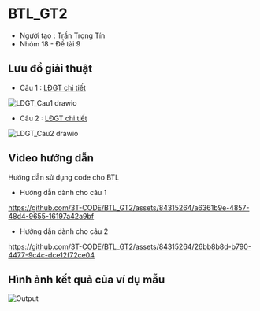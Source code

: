 # BTL_GT2

- Người tạo : Trần Trọng Tín 
- Nhóm 18 - Đề tài 9 


## Lưu đồ giải thuật 
- Câu 1 :
<a href="https://viewer.diagrams.net/?tags=%7B%7D&highlight=0000ff&edit=_blank&layers=1&nav=1&title=Luudothuattoan.drawio#R%3Cmxfile%20pages%3D%222%22%3E%3Cdiagram%20id%3D%22C5RBs43oDa-KdzZeNtuy%22%20name%3D%22Page-1%22%3E7R1bd5pI%2BNdwTvJgDjCA8KgmadOmPWnTbTf7smcEVBouFtDo%2FvqdYWaQq6KCYrQPDXNhBr77jZEDA2fxwYfTyRfPMG1O5I0FB245Ef2TBPQH9yxJj6ApgPSMfcugfauOZ%2Bs%2Fk3bytHdmGWaQmhh6nh1a03Sn7rmuqYepPuj73lt62siz07tO4djMdTzr0M73%2FrKMcEJ6VbG76v9oWuMJ21lQNDIyhPrr2PdmLt3P9VyTjDiQLUPfMZhAw3tL7AfuODDwPS8kV85iYNoYrgxivx6Wv%2BzHV%2BXDp2%2FBH%2FhX%2F%2FOPrz87ZLH7bW6JX8433XDnpWffxUfh5cv0n6dp5%2BFJ%2B%2FnpYfCB3sLPoT2jkOxzdwLX73G9%2BxANcAOJ0wTW1Z1xogKdKQf67jDAfyhkwiVDRBD63muMAwSj%2FiR0bHQpoEsEwSme5yzGmA5vRrb3pk%2BgH94EIfr%2FXzznbWKF5vMU6njiG5oW77Lx%2FSmc5qYfmossnhDtm55jhv4STWGjEn1%2FSvadGNdvKyISeNo3SRCQQvsgpdtxvPYKA%2BiCImELhEhSDiM5GJsGon3ajOgV9PWZPzcNCuaInKMWj1qeH068sedC%2B9HzpnTKbzMMl5SN4Sz00ngaeW5IBwWMwgg7tENFbdM1Eq3tsBN4M18310CAiQ%2Foj81wzTwqoDAw1uLaN20YWvO0oKgdb0IObT8Y1wgeliasBdwxakaycGJFnX1OFRBj8c%2BIuewQg3s2RJdjfOksXNaLHisxsJERV0RQxlUJhMNh4Nmz0Oz5OsM77l21pIgKsqzdGF%2Fyab4UugVsqR6SLbWzZ0uxbnajtz55lhsmUK%2BlUQ8yGCVigd6UQWr8FLvjWcyh%2BeuEce7tFFtIlGV796hhxwxcpBkJ2xrWnPHs6GpxjXWqOMAvFF8N4yud%2FDHQH4d0Jrk%2FsVJe7VLNitANbdu0PaRgnYzyzbHv1PQtBDDTz974tBoolBxp2ZIQExFVkmv%2BRgQNigg1o7m1vISIlflhFLd87hICVFTcUqsUN9iguF8nXlp1I7UN1zJ7AuPKn5kXUrx0CGP00AQBTBfkLjqe0OrEAphCt3Ah3bM9nyzij4dXQCQSAwD6V7qOVuGjDUfQsewlmR1AN%2BgEiK9HZAJis7ADbWvs0nFMKWRo5RJ1MtuJskz2SV4kd9ziFfH8%2FWA1uOM0aYHlJL6dvxp24DUmgYTIJJukN8Z2VATeXHdKwF4QuhUelis86B0D48HdAPDmQVL2BrXDqgzrQ78W4qlIsY06AEqhBZHUN01qe0W8kVP6Ptb%2FSX0vy4fU991z1%2FdSRX0vt0rf5x25wYRZ8bdYIJGQV2zZAycy0dcHxXibGwCuh2iNf7iC6NEHunBdZiSUCr5i2WO5VmhBezuhPKePr%2FWtsscokSr7ajz89lQTEBenIFSxExw26atjqo1S2%2BRePKrZQY0sCprb5ESAYCdgVlh18SOop%2FdLgCY5r0F7qHHjM0WK%2BopY9fXEWo6%2BIhvz1Ei71KaL6HdLgBzOKCmOSh7NKJH4ikZJtymjJB%2BD%2BIkVU1%2BMPFebqqx%2Bd1pBp72nxI4Mjp3XkfOZtjMzF5Wq4SGtVfaikkfcM7QKcfcIh6adEWHEWrjVEQyjcCqmYUuHdo8OOJZh4DX6vonkMhxG62H0TnGIO3oZuc%2FJtwXYy%2BNnPeVluSfOxtNdORowLeWqDn8jAABSnEVX2jXqz6Z4o1FgNhLRl%2FMBvgvjFacw1VYxnqzkEYeVFB9ptB7WaKfDg4wI9%2BZBxIJiigHBfgzIWFsuWrR57izA8bbxYaHEhn2MXfIij16fMQ8ZDWDrHxOVRgL8LMXXxQ7shCyDR0oN4bQLUI%2FhZJi6FViee2jLSUxbTkpRRYxUYDnFN9YvCM4%2B984k80YRLiqtEuFaPp1%2BuiKcUWEdZpQssoISlr%2BuR4yD4lWbl%2BOMQlssyFlL08L3KbqBVEF0y4cV3UVkcVaim4F2s%2BgWWyW6xbzb%2B5mFj6KAUTghQhzHTedlQab3VCysKGn26hakIA8bU1K1s%2BeuqsXCart8W7bwPuqyLHafLiMuWCh%2FC1Kcg98V64zxSvzoiqT5dkjutbbgZV19UbTohjc%2BWpnLYQCxLHnP6w2psJpTmXvwxSyqqY3ol15jZPIN80vLM4I75LR3I%2FcTe88yct9A7S1IfzZl%2F2QK8zUpb%2F6Ih02pXcwfsapz0a6PpdhzJzD3gKXG2IpcfaxoQ595%2BZh7fezAOzQSy7Gg7MCdvCsOU4R0FF4rqCeIv49JspjcFIuJ%2BeRZqRf4nnw7gT%2F6h6Dy2X9PIlZNXDJctUW61ZDUujh3F%2Bfu4txdnLuLc3dx7g5jemZyR%2FKxvTtQJevvGj18eAxq6TYMAktPAzlt%2F2xnzKQMKXNhhX%2FjZW5k2npJjNwu6A5RY5loJD6kJn0uAk1iIdx8SY6tlopay2Qru1jN5pZc0dqqWmKQoJyipCPr2%2Fe8gEzSM%2FaZ2BLkvXMHBmw8eCDmiAOdPACKrMZzpfeaSbtyDrZVpC1mnFIpS5FVSRtkhDvICu2GSVvOh3vOzJVlNe2bKVBolSur5POUJ1b8zkivjqotXpW7%2B3F284VYqrQVa%2FF1sNauUv40WFKpqhW2IwqkyOEyMYGSfKk2kIR0bZ8K%2BAz9kBXrpaaCIOSpFnCqtRVwIknAYnz1lm9mnbBueoHmpIaUT6U1UXVZT4rgWJXxmUPpCuu%2Fig6lE7IuSX0FYGd%2FBgUTzpsLwNpVGc%2Be%2B5IjaHto%2FJIjuOQILjmCS47gkiMAGQ%2Fk%2BBVgaj5m%2BnH1uSZl9VSP2Bf2xMnRoC%2BnoS%2FwRfbnQY88VfNf9wyS5j5FQKYvkrmnigUB8G3DAstbHCfiwyXjPavwzzZ5rKM6EGrVT2vrP5ZkuzAQIzhByPzMQ2bCQeJCWp5%2F3zPN7ZIOq5tOqxbD1e7n1hKtFFhSrCxH1eny%2B92gqPXSvfPSD6Tv5rf5n7e3Z%2BfLV%2BX7win4lYet%2BOCk4i2FAKiaST1aGmvdU6fO%2FJwt44Am9lccctg%2BP49%2FkoNjh%2F3jk8Aj6zGIY56o4Y7RCtiy7Ll72jLtsvKzBRVVT05Tt7dvUHP160mERVc%2FTwXu%2Fgc%3D%3C%2Fdiagram%3E%3Cdiagram%20id%3D%22r0liPLQH71H-SmcW0TtS%22%20name%3D%22Page-2%22%3E7V1dk5s2F%2F41nul7sTsSCDCX%2FsimnSadTDdvm%2FYmw9rYJovBxXht99dXwhIGJDBrsywCZjITJEDySuc8R%2BfR0WGgTtaHj4G1WX3257Y7UMD8MFCnA0WBCCL8H6k50hod0Zpl4Mxp3bni0fnXppWA1u6cub1NPRj6vhs6m3TlzPc8exam6qwg8Pfpxxa%2Bm%2B51Yy1truJxZrl87Z%2FOPFzRWgjA%2BcbPtrNc0a6HGr2xttjDtGK7sub%2BPtGq%2BmGg6ANFPVgDdTwgj6X%2FqZPA98OLj7GH14eJ7ZLRZ%2BN66vfh%2Bgbivz2wvbCiNvePy%2FmP79%2B87%2Fv5aOQ5tjn817pDyqmnF8vd0XGnYxYe2UTYczwvtOj5Hv5vPNsFLzZpF%2BJC4O%2B8eVTC%2FY79IFz5S9%2Bz3E%2B%2Bv6GP%2FLDD8EhFzNqFPq5ahWuX3l34XkhvQjw5421oBaxiiMu2N0%2BU%2BKGho7X1d8GM%2Fua%2FPj3of08fDefHL1%2F3%2B%2B%2B%2FW4fl8x2TYitY2mHBc3QIyN%2F9CqHJDv9H21%2FbYXDE5cB2rdB5SQu2RfVjGT%2F3qvnFz9IpvloiigYpIRDjwQc4GI8Go4eQNDRBAxOyKmPHi4vrYoggUrJfOaH9uLGiSdljmEpPe%2B5EvthBaB%2BqGXrajGZqp7YpGt7pKgWHfQJbGGCskrACmjJdQgVWhx1SYKWkAqMuKzCP6L%2BtmLpON%2FjOPCqNsT7jguvQ0pCoMlYXRXfx0I7nzgu%2BXJLLV7x%2BZK%2FjPy7Rwm2NLn7Cv2py%2FF9e2xlpx9Z%2BQy6xgFmua7v%2BMrDWaXndhoH%2FHK8qiMRu7MDBk2gH2Re%2FnG8I8eysO6RhK5il9OB0De4VtWa8Q8MM3iG2OkrgnYoEeKc3Bu%2BE0q29Ct1AFeiGpys4fqPvR4W%2FTpOqsfL0kLw7PdJSXbCoNn5d85o%2BWE%2BjILCOifY2vuOF2%2BtaO%2F%2F6L6SVs56oJkjrCS2XFfTrOkHq9b1EqnUam9fNXKSR8eS9tx4bnJV6tByhbn%2BynrBrm9JIy3WWHr6eYVWJkJkgqINdxxG9sXbmc9LGOLAxBltPUXtEJakQ4ca18UCbCpSUV8MiHOKgO%2FaHaafMc7sd0sE9hDCD6rTLN9XDszizFv3FYouB5vUS%2FI5CKF48ow4tnstaCdgV91csEhovEsTjxX6viper3rKZGFUs3vWB1B1GKVVTe1i6xTaqnAh6h%2Bh9fAm84%2BnSW%2FCeD%2BfWJH0e6hatD0tCGN8vXH8%2FW2GouZ%2FbM2fr%2BF6Oh1On26KDrIFjLkqSpmEMcNJtiSubiiv8gqe9pgaVNDVqRyxN0SDxhubEi4wNgm2R4rvE9oxI41tKjJj4TyvkTGbsnmENTqyOtSbK7D1tN2JCRtT5sYrOj3mdX%2BSIRD9pUcVPWpSkktLkzgU623ra%2Bu4utEdnDijNCCEh81QnvKKsI6qyzb4kK8SYcZngFXaJBh%2Fy8Bp%2B8f9%2BHu8%2Ff1U%2FmxNrDV%2B%2Bhr8xH7v18CqUCCMXX%2BVbyMfSXetCXkGakVmN9ev6m0DKlA6k8rjvS9R3peAmHEzWoCRsNkcKwzjQhmpXvBvDujwNAX1NeuFXACf8jWV8i7W3VhAG0DR7EK7Q7eIXit4g16VwmfMxjgv4zpi8sRpM9MEIkkvIezitY2Y0XblPczMKcyaS1AzbdpbJd%2BADJppula%2B3rszmXN4F6DQ3w4YpIRN%2FRH6DQvyGMywYGzKWEXZMvVV0TTFCix783bHXlkcwIgx2Uc3pYWX9VpARCc73PLoiKWZ1h6TwCKIzYLiIIGzx8P7iIiZ39S5BiFISQoadRhCBVRHQmVGT0bbO4nSZ2elpOSGpMZ%2BHIgILtk0AgiIlHdklPBAEFgjpSL0jeCA%2BaJEHBxKykTlw8AZ%2BcO%2FzVuPhdGnzWYRH4lHpNiDxgU5y8XGxUNe7KQK1HozKCl6hfiYED4sd8FZsw55s3yfYtZUfL5lnuPjESjDyp8kTzDy0i3AzjIy7bBiAWx1DTULCraXectGi96Ix0rpsiwTLE1kXx0y26zVKClOhfsFciUDeuFEP6kco%2B%2BCE3%2Bib5DqxTY9L5116UjgmConzjeU37m9CuvejBRt7Cs1UQEp9IaAbEN04ICZmGYDk%2Fsm7hAtAgN7TEMRbPemFq5nuT0YzUQR5yaP2zDt5IFHHxK%2FpIwsuSC3v6JjsDLrsjo7Ku7rt9XQM3v4X7q233tUpGqXibcEC3PCWu2N0Z0TwYRZ5SFjKwNKJaskjYcCYFPJzn6xok5HL2pPogKdP2rbPmD1XhtpyrExA4u7WUQP4GtBrhfQTn3nZ7p7YgRcncQ4mUZ01Ovc%2FHcQvj2G5Bu4GicwyySbuchqIc70kTuc48Z%2FlxH9U8vUuHeTRQNZmQihI8KKYEhpNPkAzZ%2BZbPsdDRvcWzbCUoAUblMTn0kGGqJQlSd5gSVWE7k0O1mwsp4JYLBFTH4VqRaWpfbK9DJXrO2kLcWP02l1KuwUnnXrtLql3HGOq3qB45TGkll56DLkzWkqcFJ5kvLhzwiJhW8%2BcFA5TQiYmcczINDpjUe4gxokoIa5EJrSk1PubOHGpKmhiFeeZOGYb9E%2F9eq13XKCRATTRSbE41Fsmx0URJAdrLywpJWFJ6Uq65cJhSsjEtx2DCI2Y%2BYCknFmf2Fa6v4MvJxEq5NK26YQ1EZHXctgwM2dBROFu8ScdpEINPvb%2F13ibkAhIuDoFOs24OX6TQ4C12gIA0rNqliWxmpOHWjypLU04VBgpf9kUKJ02BXw8QK6ig5e888RtgwDDyIQxi%2FIGiHC94QjAfl4nEIC5nhcRgBnx1iMAsv8%2F8XarX0D48TADzy%2BPz9OdIHOrvIHMTLzrTXej65Q%2B7kOXL4rgD2MffHj4%2BOvj1z%2Bsxz%2FB8p%2Fl80LabCYZwKgOpoSj1FJQEv6tPCg1KpC2NMCkRSJf%2BKsBIlNRU8uW%2FkhFaSksVM3q6NtqFsoNioSF2ZAPJFoqyxjxocmX%2BfIGI1R2Pwd1JcdW4TBVmWOrYmxojhMN1cyeii46DCwhj6Z3iUdTy26poE5vqbBhqg4Z0pu2bQMHRcukEh4K0vrLCA5al8CBMWeXw0DeL%2FN1A2SCDVN%2FgqbeBYiupDGmNb6J3qVYM1Q61qzTO3mI9016kKlhIRMvSJiXw1gj2UFGEwhUe0GmbAY%2B1OkvFGmCrRpZdwu1PFB422wXGkhnmrjrvzx6m0h2KcC1NExpneZpNYk%2B1V4s1PVik%2FK%2BqXhah01InDc0N3fOxbyhrc%2BsA9XMcnoo%2BuAGI1Rk%2BuCG3tKE1oWbARftlN7tJKL8clouO6XXn9Aa3AMAM59cR7WaKWYwMzsY7Fe0zorpXYqEKI1cqCvfChIjVy7bKB8REMt3zVn5jTQR0K%2B1b5JIxB9ZK1xr84ea5V89c7vqpY%2BuNZ2MRgKPXqasceLXS%2BWM62rCuDhzyTnFtMJLs5THaxEfJNJLc7ulWUFaRpqhYKNQTmk2X%2BUOgCrcASmzZyFBvuGmRVlfs6qsJX0WVLLJJQGtqDSzFdfNUL%2B%2Bl5aktmK58TtBAGilt9g6HfCs8VsbfeIABcbRPww9ykYDNT2smfeu%2B5RBV0mIZqYlRPjlCBkzjemC7wW31krogjzH4gf1LlsJnQ%2FO6a1EIk8Yw4C2nIzjF4q9lbhOQjLrCAhFcRAymgkm6j1bcIktECTbbtrJy8ayBQrKJPGDTFkqZQv4bsANKfvlowuEGU2QPApeR9af%2FGQ%2BZXS7V2XsVKd1TL9Bk1uiYoKY94ZGX1SZKglVs7gC90AxzTRsn0r1BpCxQ9FHYXcyBmYIZ23Ym4NrzIHwOb23BllrwL6L2GFrwMdnNiqKuEoTMKzKBGAxSifL68PvbpJBPh70mlR5hUlvgpW%2FftptLxM8uWLHQXMFTA3MeIBoSBdnSaKGheWliBpW%2Bf5ETb6tSc3oz6kvxfyzS9J1ZxqvaV%2BQqUkO1EzoJRIRdrpADoZ1i0H0bOD7YcGTDF4Ih%2F7ZnxOj8eE%2F%3C%2Fdiagram%3E%3C%2Fmxfile%3E" >LĐGT chi tiết</a>
  
![LDGT_Cau1 drawio](https://github.com/3T-CODE/BTL_GT2/assets/84315264/a14512b6-b69d-4e6e-b1ad-945500eb7501)

- Câu 2 :
<a href="https://viewer.diagrams.net/?tags=%7B%7D&highlight=0000ff&edit=_blank&layers=1&nav=1&page-id=r0liPLQH71H-SmcW0TtS&title=Luudothuattoan.drawio#R%3Cmxfile%20pages%3D%222%22%3E%3Cdiagram%20id%3D%22C5RBs43oDa-KdzZeNtuy%22%20name%3D%22Page-1%22%3E7R1bd5pI%2BNdwTvJgDjCA8KgmadOmPWnTbTf7smcEVBouFtDo%2FvqdYWaQq6KCYrQPDXNhBr77jZEDA2fxwYfTyRfPMG1O5I0FB245Ef2TBPQH9yxJj6ApgPSMfcugfauOZ%2Bs%2Fk3bytHdmGWaQmhh6nh1a03Sn7rmuqYepPuj73lt62siz07tO4djMdTzr0M73%2FrKMcEJ6VbG76v9oWuMJ21lQNDIyhPrr2PdmLt3P9VyTjDiQLUPfMZhAw3tL7AfuODDwPS8kV85iYNoYrgxivx6Wv%2BzHV%2BXDp2%2FBH%2FhX%2F%2FOPrz87ZLH7bW6JX8433XDnpWffxUfh5cv0n6dp5%2BFJ%2B%2FnpYfCB3sLPoT2jkOxzdwLX73G9%2BxANcAOJ0wTW1Z1xogKdKQf67jDAfyhkwiVDRBD63muMAwSj%2FiR0bHQpoEsEwSme5yzGmA5vRrb3pk%2BgH94EIfr%2FXzznbWKF5vMU6njiG5oW77Lx%2FSmc5qYfmossnhDtm55jhv4STWGjEn1%2FSvadGNdvKyISeNo3SRCQQvsgpdtxvPYKA%2BiCImELhEhSDiM5GJsGon3ajOgV9PWZPzcNCuaInKMWj1qeH068sedC%2B9HzpnTKbzMMl5SN4Sz00ngaeW5IBwWMwgg7tENFbdM1Eq3tsBN4M18310CAiQ%2Foj81wzTwqoDAw1uLaN20YWvO0oKgdb0IObT8Y1wgeliasBdwxakaycGJFnX1OFRBj8c%2BIuewQg3s2RJdjfOksXNaLHisxsJERV0RQxlUJhMNh4Nmz0Oz5OsM77l21pIgKsqzdGF%2Fyab4UugVsqR6SLbWzZ0uxbnajtz55lhsmUK%2BlUQ8yGCVigd6UQWr8FLvjWcyh%2BeuEce7tFFtIlGV796hhxwxcpBkJ2xrWnPHs6GpxjXWqOMAvFF8N4yud%2FDHQH4d0Jrk%2FsVJe7VLNitANbdu0PaRgnYzyzbHv1PQtBDDTz974tBoolBxp2ZIQExFVkmv%2BRgQNigg1o7m1vISIlflhFLd87hICVFTcUqsUN9iguF8nXlp1I7UN1zJ7AuPKn5kXUrx0CGP00AQBTBfkLjqe0OrEAphCt3Ah3bM9nyzij4dXQCQSAwD6V7qOVuGjDUfQsewlmR1AN%2BgEiK9HZAJis7ADbWvs0nFMKWRo5RJ1MtuJskz2SV4kd9ziFfH8%2FWA1uOM0aYHlJL6dvxp24DUmgYTIJJukN8Z2VATeXHdKwF4QuhUelis86B0D48HdAPDmQVL2BrXDqgzrQ78W4qlIsY06AEqhBZHUN01qe0W8kVP6Ptb%2FSX0vy4fU991z1%2FdSRX0vt0rf5x25wYRZ8bdYIJGQV2zZAycy0dcHxXibGwCuh2iNf7iC6NEHunBdZiSUCr5i2WO5VmhBezuhPKePr%2FWtsscokSr7ajz89lQTEBenIFSxExw26atjqo1S2%2BRePKrZQY0sCprb5ESAYCdgVlh18SOop%2FdLgCY5r0F7qHHjM0WK%2BopY9fXEWo6%2BIhvz1Ei71KaL6HdLgBzOKCmOSh7NKJH4ikZJtymjJB%2BD%2BIkVU1%2BMPFebqqx%2Bd1pBp72nxI4Mjp3XkfOZtjMzF5Wq4SGtVfaikkfcM7QKcfcIh6adEWHEWrjVEQyjcCqmYUuHdo8OOJZh4DX6vonkMhxG62H0TnGIO3oZuc%2FJtwXYy%2BNnPeVluSfOxtNdORowLeWqDn8jAABSnEVX2jXqz6Z4o1FgNhLRl%2FMBvgvjFacw1VYxnqzkEYeVFB9ptB7WaKfDg4wI9%2BZBxIJiigHBfgzIWFsuWrR57izA8bbxYaHEhn2MXfIij16fMQ8ZDWDrHxOVRgL8LMXXxQ7shCyDR0oN4bQLUI%2FhZJi6FViee2jLSUxbTkpRRYxUYDnFN9YvCM4%2B984k80YRLiqtEuFaPp1%2BuiKcUWEdZpQssoISlr%2BuR4yD4lWbl%2BOMQlssyFlL08L3KbqBVEF0y4cV3UVkcVaim4F2s%2BgWWyW6xbzb%2B5mFj6KAUTghQhzHTedlQab3VCysKGn26hakIA8bU1K1s%2BeuqsXCart8W7bwPuqyLHafLiMuWCh%2FC1Kcg98V64zxSvzoiqT5dkjutbbgZV19UbTohjc%2BWpnLYQCxLHnP6w2psJpTmXvwxSyqqY3ol15jZPIN80vLM4I75LR3I%2FcTe88yct9A7S1IfzZl%2F2QK8zUpb%2F6Ih02pXcwfsapz0a6PpdhzJzD3gKXG2IpcfaxoQ595%2BZh7fezAOzQSy7Gg7MCdvCsOU4R0FF4rqCeIv49JspjcFIuJ%2BeRZqRf4nnw7gT%2F6h6Dy2X9PIlZNXDJctUW61ZDUujh3F%2Bfu4txdnLuLc3dx7g5jemZyR%2FKxvTtQJevvGj18eAxq6TYMAktPAzlt%2F2xnzKQMKXNhhX%2FjZW5k2npJjNwu6A5RY5loJD6kJn0uAk1iIdx8SY6tlopay2Qru1jN5pZc0dqqWmKQoJyipCPr2%2Fe8gEzSM%2FaZ2BLkvXMHBmw8eCDmiAOdPACKrMZzpfeaSbtyDrZVpC1mnFIpS5FVSRtkhDvICu2GSVvOh3vOzJVlNe2bKVBolSur5POUJ1b8zkivjqotXpW7%2B3F284VYqrQVa%2FF1sNauUv40WFKpqhW2IwqkyOEyMYGSfKk2kIR0bZ8K%2BAz9kBXrpaaCIOSpFnCqtRVwIknAYnz1lm9mnbBueoHmpIaUT6U1UXVZT4rgWJXxmUPpCuu%2Fig6lE7IuSX0FYGd%2FBgUTzpsLwNpVGc%2Be%2B5IjaHto%2FJIjuOQILjmCS47gkiMAGQ%2Fk%2BBVgaj5m%2BnH1uSZl9VSP2Bf2xMnRoC%2BnoS%2FwRfbnQY88VfNf9wyS5j5FQKYvkrmnigUB8G3DAstbHCfiwyXjPavwzzZ5rKM6EGrVT2vrP5ZkuzAQIzhByPzMQ2bCQeJCWp5%2F3zPN7ZIOq5tOqxbD1e7n1hKtFFhSrCxH1eny%2B92gqPXSvfPSD6Tv5rf5n7e3Z%2BfLV%2BX7win4lYet%2BOCk4i2FAKiaST1aGmvdU6fO%2FJwt44Am9lccctg%2BP49%2FkoNjh%2F3jk8Aj6zGIY56o4Y7RCtiy7Ll72jLtsvKzBRVVT05Tt7dvUHP160mERVc%2FTwXu%2Fgc%3D%3C%2Fdiagram%3E%3Cdiagram%20id%3D%22r0liPLQH71H-SmcW0TtS%22%20name%3D%22Page-2%22%3E7V1dk6I4F%2F41Vu1edBeB8OGl2tOzWzuzNbU97%2B7s3kzRiso0govY6v76N8EEIQkB24igfSUJJEJynsNzTs4JPWO02H6M3eX8czTxgp6uTbY946Gn6wACiH5wzY7UWJDUzGJ%2FQuoOFU%2F%2Bfx6p1Ejt2p94q8KFSRQFib8sVo6jMPTGSaHOjeNoU7xsGgXFf126M4%2BreBq7AV%2F7lz9J5qQWaNrhxC%2BeP5uTv3ZMcmLh0otJxWruTqJNrlfjQ88YxVGU7I8W25EX4NGj47Jv91hyNrux2AuTOg02T7PJj%2B%2Ffwu%2BbyWAQ%2Bl7f%2Bc%2B9g%2Fq%2Bm1c3WJMnJneb7OgQeBM0IqQYRiH6GY7X8auH%2BwWoEEfrcJKWNFSK4mQezaLQDT5F0ZJc8sNLkh2ZXHedRKhqniwCcnYahQk5CdCwDFeJG9MKB5W9cJIr8c9NhmIVreMxuee%2FPz1a%2Fzw82f6PX79uNt%2F%2FcLezlzsqP2488xLJdWQI8HOz04UE3YsWXhLv0AWxF7iJ%2F1qUFJcI3Cy77jAn6IBMi3iKZHedm6Fh7wPoDQe9wWOCTvRGsNcHtMpe8%2FMXBAgteNo2cz%2FxnpZuOkobhNjiPJSO7KsXJ95WOhbkrNk3900I3u8sg4j%2FJoceCol5Hjja6eMnFHHDuSER12uKOGyViPNK6Pc5FeiHJX59pKUhknhUCHxScrCwI8nTrQA963Div6LDGT48ovmONkd3nuvhtE6nP6G7Gu1%2BLuubET%2F0aljiQzTjbhB4QTSL3UVRgFZJHL1kryAsQksv9tHwezHb8MvhhBDxB2HGHbvxuCCY%2B2PtXjfUaAToMBoBmrxGMKBAI1gKNIJQ3Myj8K%2BpwD8av3j3jbRPC3%2FvR9mk5Ydt%2FuzDjpSaUhzGpd6NadNBHLu73AXLyA%2BTVa7nL7jiIFRGXysKVZ%2FhPlXXQ0NjxGh%2FCwehyp7l7XJmc2rtyfWFsvfJfUbEuSAxbuDPQnQ8RlOZQhlDzkfEdEBOLPzJBPcxjD0EWvc57Q%2BLDBk81Lk57JkPAiHixUSGEw7rGdsmf0qpZ6kO0O4BAIwaID0dJyeHiaWXRNPpCgksqxKOmz0xb4A3xBvqwh9cjBuL58jk5wjTYUSKDfSmDmftRJtc3k6G2x3Cm2EaLQKYTOZycxdusT2DD7Vwtz8Mpzxb4qhQnicRKrXYzrBH4n4aRJvxHIHmfuKN%2FZUfhSWsSAHVsTRWx0GB8aMJqE5WqR4h%2FEvoerUYrKnFjEspMdld8zpsb20MbQzHFBoBVmsDDQ8FMTeQ4S%2B3RMb0nO0SW8ldYHEPn1dLsZkj%2BvOdij%2Fflf15peUluqWpilua1jTQiiZThRvFfV5FwTrxBgfLqmhnQaE9p0ABQZbmGkBgaxmNKiBwS%2B4Xh1dAyZfon5fh5vNX43N%2F5C7A69fkd2oZtIRF2aUaqHssKhM3FSxKh6bNvNFbRKrEz9%2FvHNzKfCNVrhGlMBUOJu1QsbeDc0%2BAbLmLyFnmD6N97G%2BVNFMvNdQh3wVXhVzsVcBeA%2F1%2Be2Evk%2Bi8LVXOjwLKpIZZAZ0Z4hbz3sjqDQA%2BBDxd64ohZlr6fdEU0%2FsCS4x6ppshQvwiR9sV89sVLFVn1f6kdpligNeDf6YkSMck6AAcGy8AJSm6HsJ5ekxQZKYX%2FuF7CzfEKEridVqzv1hfnAtU6Ux%2BL7NO8vOuaF2Hx5il1cWYfjZvh3VLINNrgsxpF8YEilBg3%2FcyT%2BB0f8g4B7tpoZuwSPQcHjJ6w%2Fb5LSFGsMwhtM%2BtSyFGHKRVBpgOmuclgKlP09tIycV875Y87yJkiUelZdDiFxC7ZfhmUqbE3wXMNsFKKmm5GfMxJZhTN%2F9j0YydRxmvGKPiMy2BlJbjK6gq6YRla9sM67ZtAes2G7Vsr5R0y5hBpZ4zW6XmBK%2BirjIIKmxK9J1ORbUzrOJE976SYMYj3ftbP%2FlGWuLjnHMflQ6%2BfVzY5Qq5MNb67v6TMKvcTn5TbGNfL5qIQANqYxXFxLzrKwAqFwCABpWqhcxlVnxz94sdKFEaMgDk4%2BspDXrEQRGYQN3sWgHHqPrWxRmVwZPc66VUNq%2Bepc755jmV7LblbkwJssLZepeeGWAEjVMqhqZdm%2FlpLb4kialRg9H37KZOUS7dK%2FcHvCXTEb8oGzoJLx85KfAMrBc96oImxzqemCyKbLV%2BpiFkfi6yLFfN6sn7n7bixkNQr4O7Xi4DKt%2FFXUkHPwvi6%2FzssfzsocB1hcaZGqvmARAkIun9RvU8v2xfMhXdHHTH1qqHvGFYgxZlf1VFOKUl1g46w2tZpv8usIT%2FJrMJOoys6Zo8J4xt4OhNmFn2u%2FTVkj5BiF6bpY8z2g12N4YqcT22QSPial%2BpHSKN9qz0ExkXM0Sk952bpFG2GvKQBiHVi1Ta2x2YdzCLJrXaL7P0eEPQxTzLu9ixHUb7%2Fw27ynKAzUBTFGyYRXo0FGwoSIy8XuDqNYGrX2zbC%2Bl95ybp25qCyMS6P8ZJSou9eU9cbuhwlOKm1E9QTHFKDdVuAqvPBEuJljqz7ZUawhUfi%2FNb5krFM5bM92tqY27QzxLYqUJ9aVpxmPt1jTQVG3SIR%2FlKc8akETHV2ktvl%2FbiVxVKoaC9lkVRdwQkts1EXYjyCUSq6GwYoR3fBEYo467ECLwYNYfe%2F0bhev6rlnzcjrWX16eXh7Vgi4Puxl1QeVOSYWVZxBHSikiLH%2FYm%2FvD48benr3%2B6T39ps39nL9NrzdepjS%2FhoChPiKwLL%2BHd8PBqbcyCVMSUQKqvG4VXVPtjmQz%2BFXai40INmzh%2F0AFgV0agiE80vN7ZvczxExReXV8fvFiCovS%2BVSYoKkbP%2BQ1Wg%2FG3WaIQ6EYNVuuWDFajrrsNtsvdRu9bHXaKLu%2BOwEc3mc0mHMEmQc3Cx7wl%2BMC6tqxxMbItve%2F3gDclLzFLbx0DtG5ptRfWXu1tl9sV8gzwHYZvfxlmLzXKJUXfK2jYELvSlHypfVVNJtu1Z54pcA921bVrlsHmTbkzplZMc7lr00bE4ue%2FpWCJ2oAz2%2BX5MDu0m75cypSgTFeconZ%2BlEFx4n5pTlll4n5XM86AwXAOR7RxluiLKOfbOMu60s1KpH6pShVotSyLn%2Bcc3VKBlrLNSrR7TWO%2FKAJP04BUuTLeMdrt%2BRWkdUsLMLUxCC%2B2e50Yg6Xmd%2Fd4fyZwavYOsou8v%2F2EhI%2FllBISPkC9tRSD8%2FHXjuk8n1sDCgh8lxJqT0invbJc2ixX6bBFic6LV8OR2ZBfQ3oXr06Kl559ITJLGxY4ZZsWr%2F5RXOx2EzehYDuPhiJr0qbHZm4CnU1S12x5JibXwrEaSMU0r3SXPanvsdpJ2a4QE5P3cV1vTgTI1sooDuqunZ0vkISn9O8ZdfkpM5kvhAn3umo2VdW60u%2BsSj2K1a7Hdu2TbPFLZNer2A6JphQllw8w5d%2F%2B74qtMGUGazMIv0bSqGajUvNuM1TZDHU%2FyKY%2BovhNNoMONVbaHLnNwLfQNLVGgzDBCHZHAM8ga7IMtmpRUx59%2BzZRA2yAmtOA3HTzs%2BoyCChZctSZ7wKeuMRBOqZx3jth%2B%2FMluDrvyqGGchBep5ycq9ENdNfUs%2BoGfpW6tUEIMrFXoRDQ%2BBdzbtu05ikT8BMzbqV5T%2FE8WjyvV9XWQilMj6D9gKFVkH5vMM%2F6gYj1AwWsX6YbckP8S2Hvs3%2FXeWPsYKRd1Z5ousEsQEOROWYJJsY5fl5QMY6iJI8U7DL4HE2w%2Bvnwfw%3D%3D%3C%2Fdiagram%3E%3C%2Fmxfile%3E"> LĐGT chi tiết</a>

![LDGT_Cau2 drawio](https://github.com/3T-CODE/BTL_GT2/assets/84315264/39df9d5d-4cbd-4105-ba79-f4e8c11c4d7d)

## Video hướng dẫn
Hướng dẫn sử dụng code cho BTL 

- Hướng dẫn dành cho câu 1

https://github.com/3T-CODE/BTL_GT2/assets/84315264/a6361b9e-4857-48d4-9655-16197a42a9bf

- Hướng dẫn dành cho câu 2

https://github.com/3T-CODE/BTL_GT2/assets/84315264/26bb8b8d-b790-4477-9c4c-dce12f72ce04


## Hình ảnh kết quả của ví dụ mẫu 
![Output](https://github.com/3T-CODE/BTL_GT2/assets/84315264/fd21ec49-2640-484f-ba71-fd8e2cad97bd)
